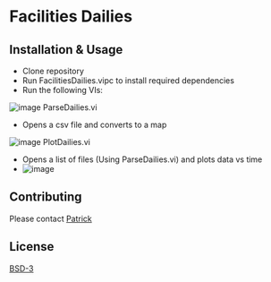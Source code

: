 # Facilities Dailies

## Installation & Usage

- Clone repository
- Run FacilitiesDailies.vipc to install required dependencies
- Run the following VIs:

 ![image](https://github.com/levylabpitt/Facilities-Dailies/assets/26659428/1f2b4b56-8f55-44a3-a2da-35d9c0e6dc8f) ParseDailies.vi
 - Opens a csv file and converts to a map

![image](https://github.com/levylabpitt/Facilities-Dailies/assets/26659428/72856b85-39e9-460d-8188-2dce019e2c07) PlotDailies.vi
- Opens a list of files (Using ParseDailies.vi) and plots data vs time
- ![image](https://github.com/levylabpitt/Facilities-Dailies/assets/26659428/7934f137-4ce6-4cef-80e6-134f2db34607)




## Contributing

Please contact [Patrick](p.irvin@levylab.org)

## License

[BSD-3](https://opensource.org/licenses/BSD-3-Clause)
